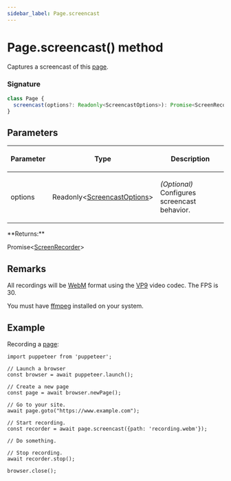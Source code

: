 ```yaml
---
sidebar_label: Page.screencast
---
```


# Page.screencast() method

Captures a screencast of this [page](./puppeteer.page.md).

### Signature

```typescript
class Page {
  screencast(options?: Readonly<ScreencastOptions>): Promise<ScreenRecorder>;
}
```

## Parameters

<table><thead><tr><th>

Parameter

</th><th>

Type

</th><th>

Description

</th></tr></thead>
<tbody><tr><td>

options

</td><td>

Readonly&lt;[ScreencastOptions](./puppeteer.screencastoptions.md)&gt;

</td><td>

_(Optional)_ Configures screencast behavior.

</td></tr>
</tbody></table>
**Returns:**

Promise&lt;[ScreenRecorder](./puppeteer.screenrecorder.md)&gt;

## Remarks

All recordings will be [WebM](https://www.webmproject.org/) format using the [VP9](https://www.webmproject.org/vp9/) video codec. The FPS is 30.

You must have [ffmpeg](https://ffmpeg.org/) installed on your system.

## Example

Recording a [page](./puppeteer.page.md):

```
import puppeteer from 'puppeteer';

// Launch a browser
const browser = await puppeteer.launch();

// Create a new page
const page = await browser.newPage();

// Go to your site.
await page.goto("https://www.example.com");

// Start recording.
const recorder = await page.screencast({path: 'recording.webm'});

// Do something.

// Stop recording.
await recorder.stop();

browser.close();
```
